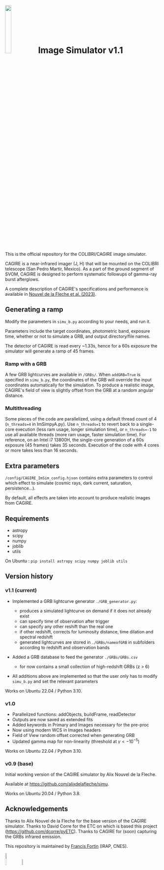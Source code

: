 
# <img src="https://ffortin-sci-edu.github.io/pictures/CAGIRE_fake_logo.png" width="20%">  Image Simulator v1.1 

This is the official repository for the COLIBRI/CAGIRE image simulator.

CAGIRE is a near-infrared imager (J, H) that will be mounted on the COLIBRI telescope (San Pedro Martir, Mexico).
As a part of the ground segment of SVOM, CAGIRE is designed to perform systematic followups of gamma-ray burst afterglows.


A complete description of CAGIRE's specifications and performance is available in [Nouvel de la Fleche et al. (2023)](https://ui.adsabs.harvard.edu/abs/2023ExA...tmp...39N/abstract).


## Generating a ramp

Modify the parameters in `simu_b.py` according to your needs, and run it.

Parameters include the target coordinates, photometric band, exposure time, whether or not to simulate a GRB, and output directory/file names.

The detector of CAGIRE is read every ~1.33s, hence for a 60s exposure the simulator will generate a ramp of 45 frames.


### Ramp with a GRB

A few GRB lightcurves are available in `/GRBs/`. When `addGRB=True` is specified in `simu_b.py`, the coordinates of the GRB will override the input coordinates automatically for the simulation. To produce a realistic image, CAGIRE's field of view is slightly offset from the GRB at a random angular distance.


### Multithreading

Some pieces of the code are parallelized, using a default thread count of 4 (`n_threads=4` in ImSimpyA.py). Use `n_threads=1` to revert back to a single-core execution (less ram usage, longer simulation time), or `n_threads=-1` to use all available threads (more ram usage, faster simulation time). For reference, on an Intel i7 13800H, the single-core generation of a 60s exposure (45 frames) takes 35 seconds. Execution of the code with 4 cores or more takes less than 16 seconds.



## Extra parameters
`/config/CAGIRE_ImSim_config.hjson` contains extra parameters to control which effect to simulate (cosmic rays, dark current, saturation, persistence...).

By default, all effects are taken into account to produce realistic images from CAGIRE.

## Requirements

- astropy
- scipy
- numpy
- joblib
- utils

On Ubuntu : `pip install astropy scipy numpy joblib utils`


## Version history

### v1.1 (current)

- Implemented a GRB lightcurve generator `./GRB_generator.py`:
    - produces a simulated lightcurve on demand if it does not already exist
    - can specify time of observation after trigger
    - can specify any other reshift than the real one
    - if other redshift, corrects for luminosity distance, time dilation and spectral redshift
    - generated lightcurves are stored in `./GRBs/nameofGRB` in subfolders according to redshift and observation bands

- Added a GRB database to feed the generator `./GRBs/GRBs.csv`
    - for now contains a small collection of high-redshift GRBs (z > 6)

- All additions above are implemented so that the user only has to modify `simu_b.py` and set the relevant parameters

Works on Ubuntu 22.04 / Python 3.10.

### v1.0

- Parallelized functions: addObjects, buildFrame, readDetector
- Outputs are now saved as extended fits
- Added keywords in Primary and Images necessary for the pre-proc
- Now using modern WCS in Images headers
- Field of View random offset corrected when generating GRB
- Updated gamma map for non-linearity (threshold at $\gamma \lt -10^{-5}$)

Works on Ubuntu 22.04 / Python 3.10.

### v0.9 (base)

Initial working version of the CAGIRE simulator by Alix Nouvel de la Fleche.

Available at https://github.com/alixdelafleche/simu.

Works on Ubuntu 20.04 / Python 3.8.


## Acknowledgements

Thanks to Alix Nouvel de la Fleche for the base version of the CAGIRE simulator. Thanks to David Corre for the ETC on which is based this project (https://github.com/dcorre/pyETC). Thanks to CAGIRE for (soon) capturing the GRBs infrared emission.

This repository is maintained by [Francis Fortin](mailto:francis.fortin@irap.omp.eu) (IRAP, CNES).

<img src="https://ffortin-sci-edu.github.io/pictures/IRAP_logo_midres.png" width="10%"> <img src="https://ffortin-sci-edu.github.io/pictures/CNES_logo_midres.png" width="7%">

